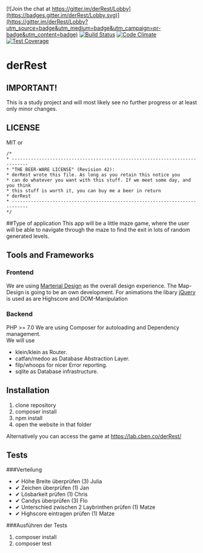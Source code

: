 [![Join the chat at https://gitter.im/derRest/Lobby](https://badges.gitter.im/derRest/Lobby.svg)](https://gitter.im/derRest/Lobby?utm_source=badge&utm_medium=badge&utm_campaign=pr-badge&utm_content=badge)
[![Build Status](https://travis-ci.org/derRest/derRest.svg?branch=master)](https://travis-ci.org/derRest/derRest)
[![Code Climate](https://codeclimate.com/github/derRest/derRest/badges/gpa.svg)](https://codeclimate.com/github/derRest/derRest)
[![Test Coverage](https://codeclimate.com/github/derRest/derRest/badges/coverage.svg)](https://codeclimate.com/github/derRest/derRest/coverage)
# derRest

## IMPORTANT!
This is a study project and will most likely see no further progress or at least only minor changes. 

## LICENSE
MIT or
````
/*
* ----------------------------------------------------------------------------
* "THE BEER-WARE LICENSE" (Revision 42):
* derRest wrote this file. As long as you retain this notice you
* can do whatever you want with this stuff. If we meet some day, and you think
* this stuff is worth it, you can buy me a beer in return
* derRest
* ----------------------------------------------------------------------------
*/
````
##Type of application
This app will be a little maze game, where the user will be able to navigate through the maze to find the exit in lots of random generated levels.


## Tools and Frameworks

### Frontend

We are using <a href="http://materializecss.com"/>Marterial Design</a> as the overall design experience.
The Map-Design is going to be an own development.
For animations  the libary <a href="http://jquery.com/">jQuery</a> is used as are
Highscore and DOM-Manipulation

### Backend

PHP >= 7.0
We are using Composer for autoloading and Dependency management.  
We will use 
 - klein/klein as Router.  
 - catfan/medoo as Database Abstraction Layer.  
 - filp/whoops for nicer Error reporting.
 - sqlite as Database infrastructure.  

## Installation

1. clone repository
2. composer install
3. npm install
3. open the website in that folder

Alternatively you can access the game at https://lab.cben.co/derRest/


## Tests
###Verteilung

 - ✔ Höhe Breite überprüfen (3) Julia
 - ✔ Zeichen überprüfen (1) Jan
 - ✔ Lösbarkeit prüfen (1) Chris
 - ✔ Candys überprüfen (3) Flo
 - ✔ Unterschied zwischen 2 Laybrinthen prüfen (1) Matze
 - ✔ Highscore eintragen prüfen (1) Matze
 
###Ausführen der Tests
 1. composer install
 2. composer test
